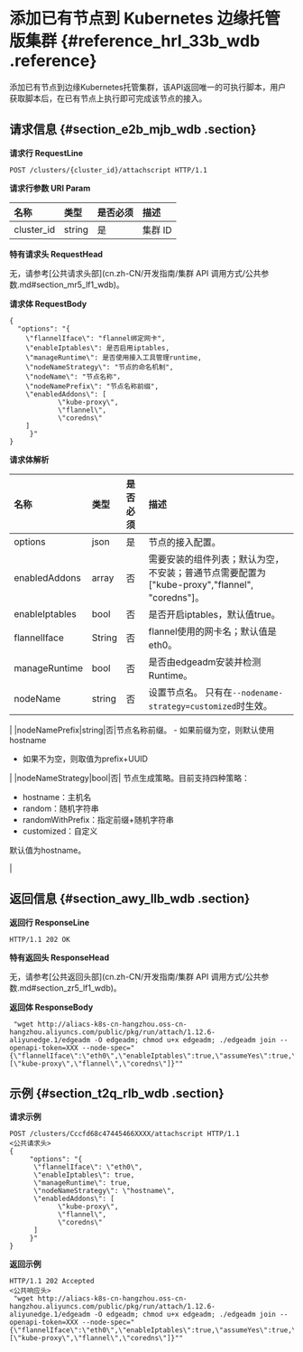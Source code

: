 # 添加已有节点到 Kubernetes 边缘托管版集群 {#reference_hrl_33b_wdb .reference}

添加已有节点到边缘Kubernetes托管集群，该API返回唯一的可执行脚本，用户获取脚本后，在已有节点上执行即可完成该节点的接入。

## 请求信息 {#section_e2b_mjb_wdb .section}

**请求行 RequestLine**

``` {#codeblock_877_0cf_8g6}
POST /clusters/{cluster_id}/attachscript HTTP/1.1
```

**请求行参数 URI Param**

|名称|类型|是否必须|描述|
|:-|:-|:---|:-|
|cluster\_id|string|是|集群 ID|

**特有请求头 RequestHead**

无，请参考[公共请求头部](cn.zh-CN/开发指南/集群 API 调用方式/公共参数.md#section_mr5_lf1_wdb)。

**请求体 RequestBody**

``` {#codeblock_v4n_uez_lv2}
{
  "options": "{
    \"flannelIface\": "flannel绑定网卡",
    \"enableIptables\": 是否启用iptables,
    \"manageRuntime\": 是否使用接入工具管理runtime,
    \"nodeNameStrategy\": "节点的命名机制",
    \"nodeName\": "节点名称"，
    \"nodeNamePrefix\": "节点名称前缀",
    \"enabledAddons\": [
            \"kube-proxy\",
            \"flannel\",
            \"coredns\"
    ]
     }"
}
```

**请求体解析**

|名称|类型|是否必须|描述|
|:-|:-|:---|:-|
|options|json|是|节点的接入配置。|
|enabledAddons|array|否|需要安装的组件列表；默认为空，不安装；普通节点需要配置为\["kube-proxy","flannel", "coredns"\]。|
|enableIptables|bool|否|是否开启iptables，默认值true。|
|flannelIface|String|否|flannel使用的网卡名；默认值是eth0。|
|manageRuntime|bool|否|是否由edgeadm安装并检测Runtime。|
|nodeName|string|否|设置节点名。 只有在`--nodename-strategy=customized`时生效。

 |
|nodeNamePrefix|string|否|节点名称前缀。 -   如果前缀为空，则默认使用hostname
-   如果不为空，则取值为prefix+UUID

 |
|nodeNameStrategy|bool|否| 节点生成策略。目前支持四种策略：

-   hostname：主机名
-   random：随机字符串
-   randomWithPrefix：指定前缀+随机字符串
-   customized：自定义

默认值为hostname。

 |

## 返回信息 {#section_awy_llb_wdb .section}

**返回行 ResponseLine**

``` {#codeblock_r66_o68_1ak}
HTTP/1.1 202 OK
```

**特有返回头 ResponseHead**

无，请参考[公共返回头部](cn.zh-CN/开发指南/集群 API 调用方式/公共参数.md#section_zr5_lf1_wdb)。

**返回体 ResponseBody**

``` {#codeblock_xkw_0fo_bsp}
 "wget http://aliacs-k8s-cn-hangzhou.oss-cn-hangzhou.aliyuncs.com/public/pkg/run/attach/1.12.6-aliyunedge.1/edgeadm -O edgeadm; chmod u+x edgeadm; ./edgeadm join --openapi-token=XXX --node-spec="{\"flannelIface\":\"eth0\",\"enableIptables\":true,\"assumeYes\":true,\"manageRuntime\":true,\"nodeNameStrategy\":\"hostname\",\"enabledAddons\":[\"kube-proxy\",\"flannel\",\"coredns\"]}""
```

## 示例 {#section_t2q_rlb_wdb .section}

**请求示例**

``` {#codeblock_g2h_xt5_5k0}
POST /clusters/Cccfd68c47445466XXXX/attachscript HTTP/1.1
<公共请求头>
{
     "options": "{
      \"flannelIface\": \"eth0\",
      \"enableIptables\": true,
      \"manageRuntime\": true,
      \"nodeNameStrategy\": \"hostname\",
      \"enabledAddons\": [
            \"kube-proxy\",
            \"flannel\",
            \"coredns\"
      ]
     }"
}
```

**返回示例**

``` {#codeblock_o0c_rcz_gr0}
HTTP/1.1 202 Accepted
<公共响应头>
 "wget http://aliacs-k8s-cn-hangzhou.oss-cn-hangzhou.aliyuncs.com/public/pkg/run/attach/1.12.6-aliyunedge.1/edgeadm -O edgeadm; chmod u+x edgeadm; ./edgeadm join --openapi-token=XXX --node-spec="{\"flannelIface\":\"eth0\",\"enableIptables\":true,\"assumeYes\":true,\"manageRuntime\":true,\"nodeNameStrategy\":\"hostname\",\"enabledAddons\":[\"kube-proxy\",\"flannel\",\"coredns\"]}""
```

